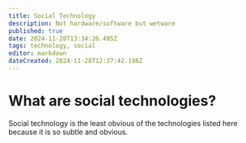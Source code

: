 ```yaml
---
title: Social Technology
description: Not hardware/software but wetware
published: true
date: 2024-11-28T13:34:26.495Z
tags: technology, social
editor: markdown
dateCreated: 2024-11-28T12:37:42.198Z
---
```


# What are social technologies?
Social  technology is the least obvious of the technologies listed here because it is so subtle and obvious. 